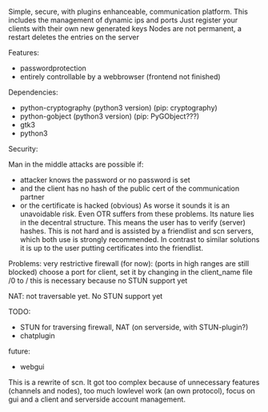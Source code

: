 Simple, secure, with plugins enhanceable, communication platform.
This includes the management of dynamic ips and ports
Just register your clients with their own new generated keys
Nodes are not permanent, a restart deletes the entries on the server

Features:
* passwordprotection
* entirely controllable by a webbrowser (frontend not finished)

Dependencies:
* python-cryptography (python3 version) (pip: cryptography)
* python-gobject (python3 version) (pip: PyGObject???)
* gtk3
* python3

Security:

Man in the middle attacks are possible if:
* attacker knows the password or no password is set
* and the client has no hash of the public cert of the communication partner
* or the certificate is hacked (obvious)
As worse it sounds it is an unavoidable risk. Even OTR suffers from these problems.
Its nature lies in the decentral structure.
This means the user has to verify (server) hashes. This is not hard and is assisted by a friendlist and scn servers, 
which both use is strongly recommended.
In contrast to similar solutions it is up to the user putting certificates into the friendlist.



Problems:
very restrictive firewall (for now):
(ports in high ranges are still blocked)
choose a port for client, set it by changing in the client_name file /0 to /<port>
this is necessary because no STUN support yet

NAT:
not traversable yet. No STUN support yet


TODO:
* STUN for traversing firewall, NAT (on serverside, with STUN-plugin?)
* chatplugin

future:
* webgui


This is a rewrite of scn.
It got too complex because of unnecessary features (channels and nodes), too much lowlevel work (an own protocol), focus on gui and a client and serverside account management.


